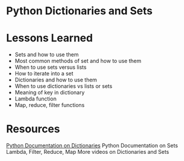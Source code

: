 # Python Dictionaries and Sets
# Lessons Learned
* Sets and how to use them
* Most common methods of set and how to use them
* When to use sets versus lists
* How to iterate into a set
* Dictionaries and how to use them
* When to use dictionaries vs lists or sets
* Meaning of key in dictionary
* Lambda function
* Map, reduce, filter functions
# Resources
[Python Documentation on Dictionaries](https://docs.python.org/3/tutorial/datastructures.html#dictionaries)
Python Documentation on Sets
Lambda, Filter, Reduce, Map
More videos on Dictionaries and Sets
